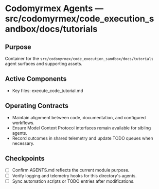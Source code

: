 # Codomyrmex Agents — src/codomyrmex/code_execution_sandbox/docs/tutorials

## Purpose
Container for the `src/codomyrmex/code_execution_sandbox/docs/tutorials` agent surfaces and supporting assets.

## Active Components
- Key files: execute_code_tutorial.md

## Operating Contracts
- Maintain alignment between code, documentation, and configured workflows.
- Ensure Model Context Protocol interfaces remain available for sibling agents.
- Record outcomes in shared telemetry and update TODO queues when necessary.

## Checkpoints
- [ ] Confirm AGENTS.md reflects the current module purpose.
- [ ] Verify logging and telemetry hooks for this directory's agents.
- [ ] Sync automation scripts or TODO entries after modifications.
